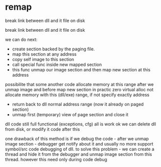 # remap
 break link between dll and it file on disk

break link between dll and it file on disk

we can do next:

- create section backed by the paging file.
- map this section at any address
- copy self image to this section
- call special func inside new mapped section
- this func unmap our image section and then map new section at this address 

possibilite that some another code allocate memory at this range after we unmap image and before map new section in practic zero
virtual alloc not allocate memory with this (dll/exe) range, if not specify exactly address

- return back to dll normal address range (now it already on paged section)
- unmap first (temporary) view of page section and close it

dll code still full functional (exceptions, cfg) all is work ok
we can delete dll from disk, or modify it code after this

one drawback of this method is if we debug the code - after we unmap image section - debugger get notify about it and usually no more support symbol/src code debugging of dll.
to solve this problem - we can create a thread and hide it from the debugger
and unmap image section from this thread. however this need only during code debug
